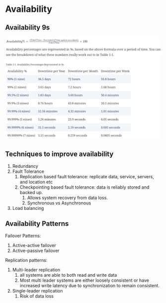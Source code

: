
# Availability

## Availability 9s
![nines](assets/availability_nines.png)


## Techniques to improve availability
1. Redundancy
2. Fault Tolerance
    1. Replication based fault tolerance: replicate data, service, servers, and location etc
    2. Checkpointing based fault tolerance: data is reliably stored and backed up. 
        1. Allows system recovery from data loss. 
        2. Synchronous vs Asynchronous
3. Load balancing

## Availability Patterns
Failover Patterns:
1. Active-active failover
2. Active-passive failover

Replication patterns:
1. Multi-leader replication
    1. all systems are able to both read and write data
    2. Most multi leader systems are either loosely consistent or have increased write latency due to synchronization to remain consistent.
2. Single-leader replication
    1. Risk of data loss
